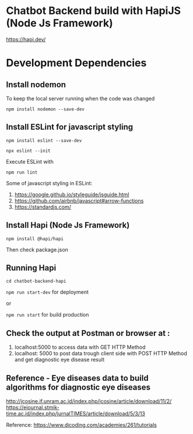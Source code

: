 # Chatbot Backend build with HapiJS (Node Js Framework)

https://hapi.dev/

# Development Dependencies

## Install nodemon 
To keep the local server running when the code was changed

`npm install nodemon --save-dev`

## Install ESLint for javascript styling

`npm install eslint --save-dev`

`npx eslint --init`

Execute ESLint with

`npm run lint`

Some of javascript styling in ESLint:
1. https://google.github.io/styleguide/jsguide.html
2. https://github.com/airbnb/javascript#arrow-functions
3. https://standardjs.com/

## Install Hapi (Node Js Framework)

`npm install @hapi/hapi`

Then check package.json

## Running Hapi

`cd chatbot-backend-hapi`

`npm run start-dev` for deployment

or

`npm run start` for build production

## Check the output at Postman or browser at :
1. localhost:5000 to access data with GET HTTP Method
2. localhost: 5000 to post data trough client side with POST HTTP Method and get diagnostic eye disease result
 
## Reference - Eye diseases data to build algorithms for diagnostic eye diseases

http://jcosine.if.unram.ac.id/index.php/jcosine/article/download/11/2/
https://ejournal.stmik-time.ac.id/index.php/jurnalTIMES/article/download/5/3/13
 
Reference: https://www.dicoding.com/academies/261/tutorials
